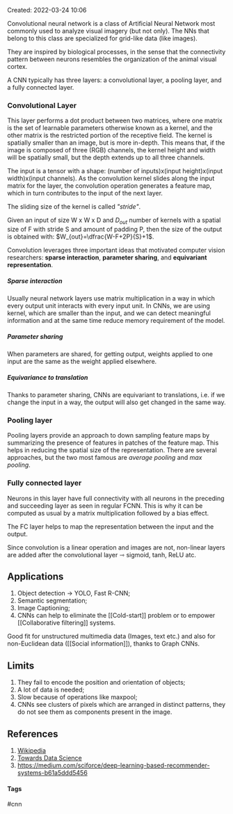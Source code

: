 Created: 2022-03-24 10:06

Convolutional neural network is a class of Artificial Neural Network most commonly used to analyze visual imagery (but not only).
The NNs that belong to this class are specialized for grid-like data (like images).

They are inspired by biological processes, in the sense that the connectivity pattern between neurons resembles the organization of the animal visual cortex.

A CNN typically has three layers: a convolutional layer, a pooling layer, and a fully connected layer.

### Convolutional Layer
This layer performs a dot product between two matrices, where one matrix is the set of learnable parameters otherwise known as a kernel, and the other matrix is the restricted portion of the receptive field. The kernel is spatially smaller than an image, but is more in-depth. This means that, if the image is composed of three (RGB) channels, the kernel height and width will be spatially small, but the depth extends up to all three channels.

The input is a tensor with a shape: (number of inputs)x(input height)x(input width)x(input channels).
As the convolution kernel slides along the input matrix for the layer, the convolution operation generates a feature map, which in turn contributes to the input of the next layer.

The sliding size of the kernel is called *"stride"*.

Given an input of size W x W x D and $D_{out}$ number of kernels with a spatial size of F with stride S and amount of padding P, then the size of the output is obtained with: 
$W_{out}=\dfrac{W-F+2P}{S}+1$. 

Convolution leverages three important ideas that motivated computer vision researchers: **sparse interaction**, **parameter sharing**, and **equivariant representation**.

##### Sparse interaction
Usually neural network layers use matrix multiplication in a way in which every output unit interacts with every input unit. In CNNs, we are using kernel, which are smaller than the input, and we can detect meaningful information and at the same time reduce memory requirement of the model.

##### Parameter sharing
When parameters are shared, for getting output, weights applied to one input are the same as the weight applied elsewhere.

##### Equivariance to translation
Thanks to parameter sharing, CNNs are equivariant to translations, i.e. if we change the input in a way, the output will also get changed in the same way.

### Pooling layer
Pooling layers provide an approach to down sampling feature maps by summarizing the presence of features in patches of the feature map. This helps in reducing the spatial size of the representation.
There are several approaches, but the two most famous are *average pooling* and *max pooling*.

### Fully connected layer
Neurons in this layer have full connectivity with all neurons in the preceding and succeeding layer as seen in regular FCNN. This is why it can be computed as usual by a matrix multiplication followed by a bias effect.

The FC layer helps to map the representation between the input and the output.


Since convolution is a linear operation and images are not, non-linear layers are added after the convolutional layer ⇾ sigmoid, tanh, ReLU atc.

## Applications
1. Object detection -> YOLO, Fast R-CNN;
2. Semantic segmentation;
3. Image Captioning;
4. CNNs can help to eliminate the [[Cold-start]] problem or to empower [[Collaborative filtering]] systems.

Good fit for unstructured multimedia data (Images, text etc.) and also for non-Euclidean data ([[Social information]]), thanks to Graph CNNs.

## Limits
1. They fail to encode the position and orientation of objects;
2. A lot of data is needed;
3. Slow because of operations like maxpool;
4. CNNs see clusters of pixels which are arranged in distinct patterns, they do not see them as components present in the image.


## References
1. [Wikipedia](https://en.wikipedia.org/wiki/Convolutional_neural_network)
2. [Towards Data Science](https://towardsdatascience.com/convolutional-neural-networks-explained-9cc5188c4939)
3. https://medium.com/sciforce/deep-learning-based-recommender-systems-b61a5ddd5456


#### Tags
#cnn